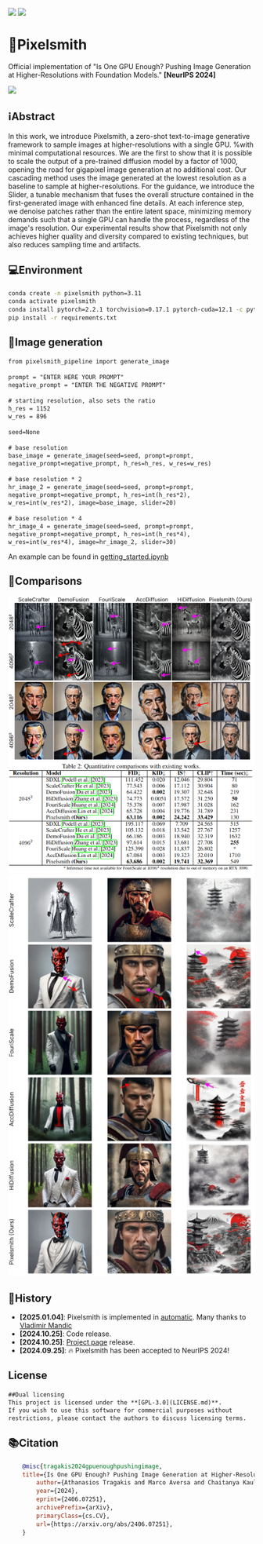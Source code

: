 [![](https://img.shields.io/badge/arXiv-Pixelsmith-red.svg)](https://arxiv.org/abs/2406.07251)
[![](https://img.shields.io/badge/Project_Page-Pixelsmith-green.svg)](https://thanos-db.github.io/Pixelsmith/)


# 🔨Pixelsmith
Official implementation of "Is One GPU Enough? Pushing Image Generation at Higher-Resolutions with Foundation Models." **[NeurIPS 2024]**


<img src='./images/main.png'>

## ℹ️Abstract
In this work, we introduce Pixelsmith, a zero-shot text-to-image generative framework to sample images at higher-resolutions with a single GPU. %with minimal computational resources.
We are the first to show that it is possible to scale the output of a pre-trained diffusion model by a factor of 1000, opening the road for gigapixel image generation at no additional cost. Our cascading method uses the image generated at the lowest resolution as a baseline to sample at higher-resolutions. For the guidance, we introduce the Slider, a tunable mechanism that fuses the overall structure contained in the first-generated image with enhanced fine details. At each inference step, we denoise patches rather than the entire latent space, minimizing memory demands such that a single GPU can handle the process, regardless of the image's resolution. Our experimental results show that Pixelsmith not only achieves higher quality and diversity compared to existing techniques, but also reduces sampling time and artifacts.

## 💻Environment
```bash
conda create -n pixelsmith python=3.11
conda activate pixelsmith
conda install pytorch=2.2.1 torchvision=0.17.1 pytorch-cuda=12.1 -c pytorch -c nvidia
pip install -r requirements.txt
```

## 🚀Image generation
```
from pixelsmith_pipeline import generate_image

prompt = "ENTER HERE YOUR PROMPT"
negative_prompt = "ENTER THE NEGATIVE PROMPT"

# starting resolution, also sets the ratio
h_res = 1152    
w_res = 896

seed=None

# base resolution
base_image = generate_image(seed=seed, prompt=prompt, negative_prompt=negative_prompt, h_res=h_res, w_res=w_res)

# base resolution * 2
hr_image_2 = generate_image(seed=seed, prompt=prompt, negative_prompt=negative_prompt, h_res=int(h_res*2), w_res=int(w_res*2), image=base_image, slider=20)

# base resolution * 4
hr_image_4 = generate_image(seed=seed, prompt=prompt, negative_prompt=negative_prompt, h_res=int(h_res*4), w_res=int(w_res*4), image=hr_image_2, slider=30)
```
An example can be found in [getting_started.ipynb](https://github.com/Thanos-DB/Pixelsmith/blob/main/getting_started.ipynb)

## 🥇Comparisons

<img src='./images/qc1.png'>
<img src='./images/comparisons.png'>
<img src='./images/qc2.png'>


## 📆History
- __[2025.01.04]__: Pixelsmith is implemented in [automatic](https://github.com/vladmandic/automatic). Many thanks to [Vladimir Mandic](https://github.com/vladmandic)
- __[2024.10.25]__: Code release.
- __[2024.10.25]__: [Project page](https://thanos-db.github.io/Pixelsmith/) release.
- __[2024.09.25]__: :fire: Pixelsmith has been accepted to NeurIPS 2024!

## License
```
##Dual licensing
This project is licensed under the **[GPL-3.0](LICENSE.md)**.
If you wish to use this software for commercial purposes without restrictions, please contact the authors to discuss licensing terms.
```

## 📚Citation
```bib
	@misc{tragakis2024gpuenoughpushingimage,
	title={Is One GPU Enough? Pushing Image Generation at Higher-Resolutions with Foundation Models}, 
      	author={Athanasios Tragakis and Marco Aversa and Chaitanya Kaul and Roderick Murray-Smith and Daniele Faccio},
      	year={2024},
      	eprint={2406.07251},
      	archivePrefix={arXiv},
      	primaryClass={cs.CV},
      	url={https://arxiv.org/abs/2406.07251}, 
	}
```
